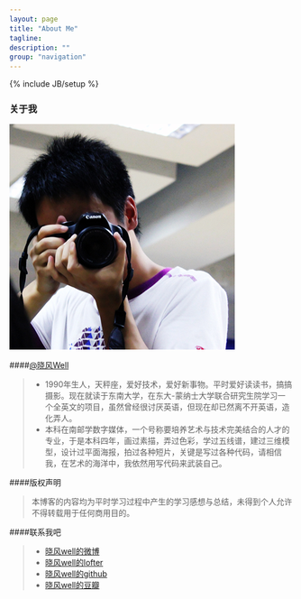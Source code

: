 ```yaml
---
layout: page
title: "About Me"
tagline: 
description: ""
group: "navigation"
---
```

{% include JB/setup %}

### 关于我
![well](/images/vp/well.jpg)

####[@晓风Well][weibo]
> - 1990年生人，天秤座，爱好技术，爱好新事物。平时爱好读读书，搞搞摄影。现在就读于东南大学，在东大-蒙纳士大学联合研究生院学习一个全英文的项目，虽然曾经很讨厌英语，但现在却已然离不开英语，造化弄人。
> - 本科在南邮学数字媒体，一个号称要培养艺术与技术完美结合的人才的专业，于是本科四年，画过素描，弄过色彩，学过五线谱，建过三维模型，设计过平面海报，拍过各种短片，关键是写过各种代码，请相信我，在艺术的海洋中，我依然用写代码来武装自己。

####版权声明
> 本博客的内容均为平时学习过程中产生的学习感想与总结，未得到个人允许不得转载用于任何商用目的。

####联系我吧
> * [晓风well的微博][weibo]
> * [晓风well的lofter][lofter]
> * [晓风well的github][github]
> * [晓风well的豆瓣][douban]


[weibo]: http://weibo.com/swwol
[lofter]: http://wwsun.lofter.com
[github]: http://github.com/wwsun
[douban]: http://www.douban.com/people/swwol32/
